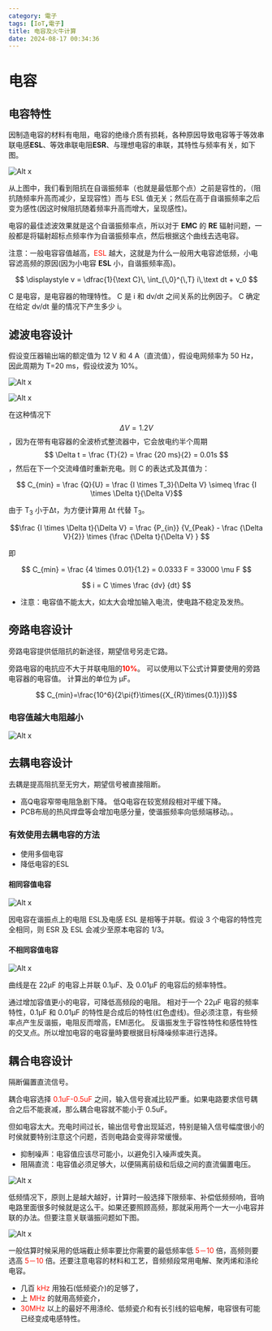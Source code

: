 ```yaml
---
category: 電子
tags: [IoT,電子]
title: 电容及火牛计算
date: 2024-08-17 00:34:36
---
```


<style>
  table {
    width: 100%
    }
  td {
    vertical-align: center;
  }
  table.inputT{
    margin: 10px;
    width: auto;
    margin-left: auto;
    margin-right: auto;
    border: none;
  }
  input{
    text-align: center;
    padding: 0px 10px;
  }
  iframe{
    width: 100%;
    display: block;
    border-style:none;
  }
</style>


# 电容

## 电容特性

因制造电容的材料有电阻，电容的绝缘介质有损耗，各种原因导致电容等于等效串联电感**ESL**、等效串联电阻**ESR**、与理想电容的串联，其特性与频率有关，如下图。

![Alt x](../assets/img/IC/tc_i.png)

从上图中，我们看到阻抗在自谐振频率（也就是最低那个点）之前是容性的，（阻抗随频率升高而减少，呈现容性）而与 ESL 值无关；然后在高于自谐振频率之后变为感性(因这时候阻抗随着频率升高而增大，呈现感性)。

电容的最佳滤波效果就是这个自谐振频率点，所以对于 **EMC** 的 **RE** 辐射问题，一般都是将辐射超标点频率作为自谐振频率点，然后根据这个曲线去选电容。

注意：一般电容容值越高，<font color="#FF1000">ESL</font> 越大，这就是为什么一般用大电容滤低频，小电容滤高频的原因(因为小电容 **ESL** 小，自谐振频率高)。

$$
\displaystyle v = \dfrac{1}{\text C}\, \int_{\,0}^{\,T} i\,\text dt + v_0
$$

C 是电容，是电容器的物理特性。
C 是 i 和 dv/dt 之间关系的比例因子。
C 确定在给定 dv/dt 量的情况下产生多少 i。


## 滤波电容设计

假设变压器输出端的额定值为 12 V 和 4 A（直流值），假设电网频率为 50 Hz，因此周期为 T=20 ms，假设纹波为 10%。

![Alt x](../assets/img/IC/txc.png)

![Alt x](../assets/img/IC/tcs.png)

在这种情况下 $$ \Delta V = 1.2V $$，因为在带有电容器的全波桥式整流器中，它会放电约半个周期 $$ \Delta t = \frac {T}{2} = \frac {20 ms}{2} = 0.01s $$，然后在下一个交流峰值时重新充电。则 C 的表达式及其值为：

$$ C_{min} = \frac {Q}{U} =   \frac {I \times T_3}{\Delta V} \simeq \frac {I \times \Delta t}{\Delta V}$$


由于 T<sub>3</sub> 小于Δt，为方便计算用 Δt 代替 T<sub>3</sub>。

$$\frac {I \times \Delta t}{\Delta V} = \frac {P_{in}} {V_{Peak} - \frac {\Delta V}{2}} \times {\frac {\Delta t}{\Delta V} }
$$

即

$$ C_{min} = \frac {4 \times 0.01}{1.2} = 0.0333 F = 33000 \mu F $$

$$ i = C \times \frac {dv} {dt} $$

- 注意：电容值不能太大，如太大会增加输入电流，使电路不稳定及发热。

## 旁路电容设计

旁路电容提供低阻抗的新途径，期望信号另走它路。

旁路电容的电抗应不大于并联电阻的<b><font color="#FF1000">10%</font></b>。 可以使用以下公式计算要使用的旁路电容器的电容值。 计算出的单位为 μF。
 
$$ C_{min}=\frac{10^6}{2\pi{f}\times({X_{R}\times{0.1}})}$$

### 电容值越大电阻越小

![Alt x](../assets/img/IC/cop.png)

## 去耦电容设计

去耦是提高阻抗至无穷大，期望信号被直接阻断。

 - 高Q电容窄带电阻急剧下降。 低Q电容在较宽频段相对平缓下降。
 - PCB布局的热风焊盘等会增加电感分量，使谐振频率向低频端移动。。

### 有效使用去耦电容的方法

 - 使用多個电容
 - 降低电容的ESL

#### 相同容值电容

![Alt x](../assets/img/IC/tc_c.png)

因电容在谐振点上的电阻 ESL及电感 ESL 是相等于并联。假设 3 个电容的特性完全相同，则 ESR 及 ESL 会减少至原本电容的 1/3。

#### 不相同容值电容

![Alt x](../assets/img/IC/tc_c1.png)

曲线是在 22µF 的电容上并联 0.1µF、及 0.01µF 的电容后的频率特性。

通过增加容值更小的电容，可降低高频段的电阻。 相对于一个 22µF 电容的频率特性，0.1µF 和 0.01µF 的特性是合成后的特性(红色虚线)。但必须注意，有些频率点产生反谐振，电阻反而增高，EMI恶化。 反谐振发生于容性特性和感性特性的交叉点。所以增加电容的电容量時要根据目标降噪频率进行选择。

## 耦合电容设计

隔断偏置直流信号。

耦合电容选择 <font color="#FF1000">0.1uF-0.5uF</font> 之间，输入信号衰减比较严重。如果电路要求信号耦合之后不能衰减，那么耦合电容就不能小于 0.5uF。

但如电容太大。充电时间过长，输出信号會出现延迟，特别是输入信号幅度很小的时侯就要特别注意这个问题，否则电路会变得非常缓慢。

 - 抑制噪声：电容值应该尽可能小，以避免引入噪声或失真。
 - 阻隔直流：电容值必须足够大，以便隔离前级和后级之间的直流偏置电压。

![Alt x](../assets/img/IC/tc_f.png)

低频情况下，原则上是越大越好，计算时一般选择下限频率、补偿低频频响，音响电路里面很多时候就是这么干。如果还要照顾高频，那就采用两个一大一小电容并联的办法。但要注意关联谐振问题如下图。

![Alt x](../assets/img/IC/tc_co.png)

一般估算时候采用的低端截止频率要比你需要的最低频率低 <font color="#FF1000">5－10</font> 倍，高频则要选高 <font color="#FF1000">5－10</font> 倍。还要注意电容的材料和工艺，音频频段常用电解、聚丙烯和涤纶电容。
 - 几百 <font color="#FF1000">kHz</font> 用独石(低频瓷介)的足够了，
 - 上 <font color="#FF1000">MHz</font> 的就用高频瓷介，
 - <font color="#FF1000">30MHz</font> 以上的最好不用涤纶、低频瓷介和有长引线的铝电解，电容很有可能已经变成电感特性。